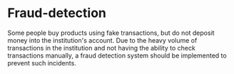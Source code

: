 # Fraud-detection
Some people buy products using fake transactions, but do not deposit money into the institution's account. Due to the heavy volume of transactions in the institution and not having the ability to check transactions manually, a fraud detection system should be implemented to prevent such incidents.
